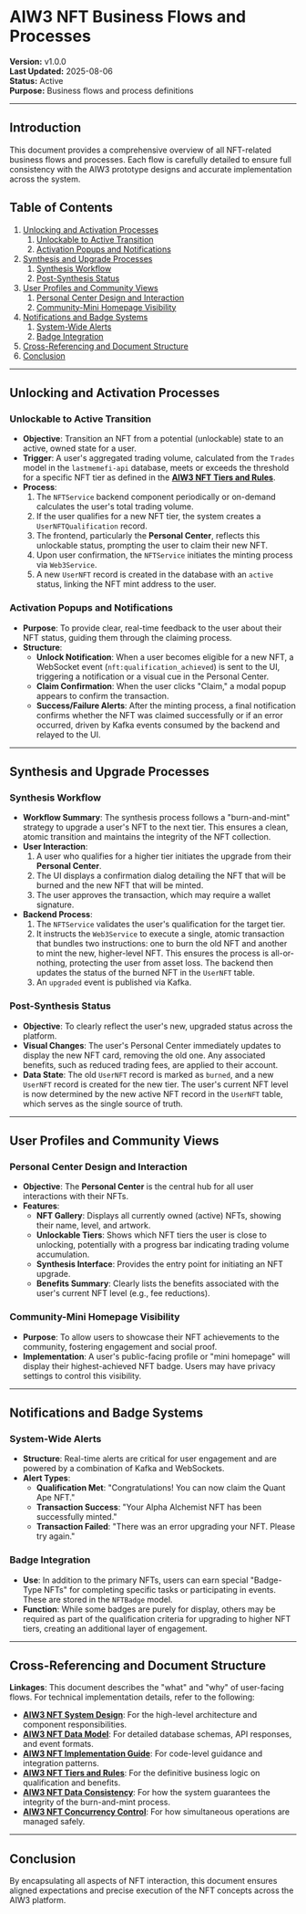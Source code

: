 # AIW3 NFT Business Flows and Processes

<!-- Document Metadata -->
**Version:** v1.0.0  
**Last Updated:** 2025-08-06  
**Status:** Active  
**Purpose:** Business flows and process definitions

---

## Introduction

This document provides a comprehensive overview of all NFT-related business flows and processes. Each flow is carefully detailed to ensure full consistency with the AIW3 prototype designs and accurate implementation across the system.

## Table of Contents

1.  [Unlocking and Activation Processes](#unlocking-and-activation-processes)
    1.  [Unlockable to Active Transition](#unlockable-to-active-transition)
    2.  [Activation Popups and Notifications](#activation-popups-and-notifications)
2.  [Synthesis and Upgrade Processes](#synthesis-and-upgrade-processes)
    1.  [Synthesis Workflow](#synthesis-workflow)
    2.  [Post-Synthesis Status](#post-synthesis-status)
3.  [User Profiles and Community Views](#user-profiles-and-community-views)
    1.  [Personal Center Design and Interaction](#personal-center-design-and-interaction)
    2.  [Community-Mini Homepage Visibility](#community-mini-homepage-visibility)
4.  [Notifications and Badge Systems](#notifications-and-badge-systems)
    1.  [System-Wide Alerts](#system-wide-alerts)
    2.  [Badge Integration](#badge-integration)
5.  [Cross-Referencing and Document Structure](#cross-referencing-and-document-structure)
6.  [Conclusion](#conclusion)

---

## Unlocking and Activation Processes

### Unlockable to Active Transition

- **Objective**: Transition an NFT from a potential (unlockable) state to an active, owned state for a user.
- **Trigger**: A user's aggregated trading volume, calculated from the `Trades` model in the `lastmemefi-api` database, meets or exceeds the threshold for a specific NFT tier as defined in the **[AIW3 NFT Tiers and Rules](./AIW3-NFT-Tiers-and-Rules.md)**.
- **Process**:
    1.  The `NFTService` backend component periodically or on-demand calculates the user's total trading volume.
    2.  If the user qualifies for a new NFT tier, the system creates a `UserNFTQualification` record.
    3.  The frontend, particularly the **Personal Center**, reflects this unlockable status, prompting the user to claim their new NFT.
    4.  Upon user confirmation, the `NFTService` initiates the minting process via `Web3Service`.
    5.  A new `UserNFT` record is created in the database with an `active` status, linking the NFT mint address to the user.

### Activation Popups and Notifications

- **Purpose**: To provide clear, real-time feedback to the user about their NFT status, guiding them through the claiming process.
- **Structure**:
    -   **Unlock Notification**: When a user becomes eligible for a new NFT, a WebSocket event (`nft:qualification_achieved`) is sent to the UI, triggering a notification or a visual cue in the Personal Center.
    -   **Claim Confirmation**: When the user clicks "Claim," a modal popup appears to confirm the transaction.
    -   **Success/Failure Alerts**: After the minting process, a final notification confirms whether the NFT was claimed successfully or if an error occurred, driven by Kafka events consumed by the backend and relayed to the UI.

---

## Synthesis and Upgrade Processes

### Synthesis Workflow

- **Workflow Summary**: The synthesis process follows a "burn-and-mint" strategy to upgrade a user's NFT to the next tier. This ensures a clean, atomic transition and maintains the integrity of the NFT collection.
- **User Interaction**:
    1.  A user who qualifies for a higher tier initiates the upgrade from their **Personal Center**.
    2.  The UI displays a confirmation dialog detailing the NFT that will be burned and the new NFT that will be minted.
    3.  The user approves the transaction, which may require a wallet signature.
- **Backend Process**:
    1.  The `NFTService` validates the user's qualification for the target tier.
    2.  It instructs the `Web3Service` to execute a single, atomic transaction that bundles two instructions: one to burn the old NFT and another to mint the new, higher-level NFT. This ensures the process is all-or-nothing, protecting the user from asset loss. The backend then updates the status of the burned NFT in the `UserNFT` table.
    3.  An `upgraded` event is published via Kafka.

### Post-Synthesis Status

- **Objective**: To clearly reflect the user's new, upgraded status across the platform.
- **Visual Changes**: The user's Personal Center immediately updates to display the new NFT card, removing the old one. Any associated benefits, such as reduced trading fees, are applied to their account.
- **Data State**: The old `UserNFT` record is marked as `burned`, and a new `UserNFT` record is created for the new tier. The user's current NFT level is now determined by the new active NFT record in the `UserNFT` table, which serves as the single source of truth.

---

## User Profiles and Community Views

### Personal Center Design and Interaction

- **Objective**: The **Personal Center** is the central hub for all user interactions with their NFTs.
- **Features**:
    -   **NFT Gallery**: Displays all currently owned (active) NFTs, showing their name, level, and artwork.
    -   **Unlockable Tiers**: Shows which NFT tiers the user is close to unlocking, potentially with a progress bar indicating trading volume accumulation.
    -   **Synthesis Interface**: Provides the entry point for initiating an NFT upgrade.
    -   **Benefits Summary**: Clearly lists the benefits associated with the user's current NFT level (e.g., fee reductions).

### Community-Mini Homepage Visibility

- **Purpose**: To allow users to showcase their NFT achievements to the community, fostering engagement and social proof.
- **Implementation**: A user's public-facing profile or "mini homepage" will display their highest-achieved NFT badge. Users may have privacy settings to control this visibility.

---

## Notifications and Badge Systems

### System-Wide Alerts

- **Structure**: Real-time alerts are critical for user engagement and are powered by a combination of Kafka and WebSockets.
- **Alert Types**:
    -   **Qualification Met**: "Congratulations! You can now claim the Quant Ape NFT."
    -   **Transaction Success**: "Your Alpha Alchemist NFT has been successfully minted."
    -   **Transaction Failed**: "There was an error upgrading your NFT. Please try again."

### Badge Integration

- **Use**: In addition to the primary NFTs, users can earn special "Badge-Type NFTs" for completing specific tasks or participating in events. These are stored in the `NFTBadge` model.
- **Function**: While some badges are purely for display, others may be required as part of the qualification criteria for upgrading to higher NFT tiers, creating an additional layer of engagement.

---

## Cross-Referencing and Document Structure

**Linkages**: This document describes the "what" and "why" of user-facing flows. For technical implementation details, refer to the following:

-   **[AIW3 NFT System Design](./AIW3-NFT-System-Design.md)**: For the high-level architecture and component responsibilities.
-   **[AIW3 NFT Data Model](./AIW3-NFT-Data-Model.md)**: For detailed database schemas, API responses, and event formats.
-   **[AIW3 NFT Implementation Guide](./AIW3-NFT-Implementation-Guide.md)**: For code-level guidance and integration patterns.
-   **[AIW3 NFT Tiers and Rules](./AIW3-NFT-Tiers-and-Rules.md)**: For the definitive business logic on qualification and benefits.
-   **[AIW3 NFT Data Consistency](./AIW3-NFT-Data-Consistency.md)**: For how the system guarantees the integrity of the burn-and-mint process.
-   **[AIW3 NFT Concurrency Control](./AIW3-NFT-Concurrency-Control.md)**: For how simultaneous operations are managed safely.

---

## Conclusion

By encapsulating all aspects of NFT interaction, this document ensures aligned expectations and precise execution of the NFT concepts across the AIW3 platform.

